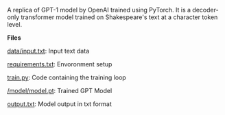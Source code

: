 A replica of GPT-1 model by OpenAI trained using PyTorch. It is a decoder-only transformer model trained on Shakespeare's text at a character token level.

**Files**

[data/input.txt](input.txt): Input text data 

[requirements.txt](requirements.txt): Envoronment setup

[train.py](train.py): Code containing the training loop

[/model/model.pt](model.pt): Trained GPT Model 

[output.txt](output.txt): Model output in txt format

